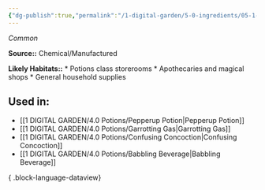 ```yaml
---
{"dg-publish":true,"permalink":"/1-digital-garden/5-0-ingredients/05-1-mundane/flask-of-ethanol/","tags":["ingredient","common"]}
---
```


*Common*

**Source::** Chemical/Manufactured

**Likely Habitats::** * Potions class storerooms * Apothecaries and magical shops * General household supplies

## Used in:

- [[1 DIGITAL GARDEN/4.0 Potions/Pepperup Potion\|Pepperup Potion]]
- [[1 DIGITAL GARDEN/4.0 Potions/Garrotting Gas\|Garrotting Gas]]
- [[1 DIGITAL GARDEN/4.0 Potions/Confusing Concoction\|Confusing Concoction]]
- [[1 DIGITAL GARDEN/4.0 Potions/Babbling Beverage\|Babbling Beverage]]

{ .block-language-dataview}

